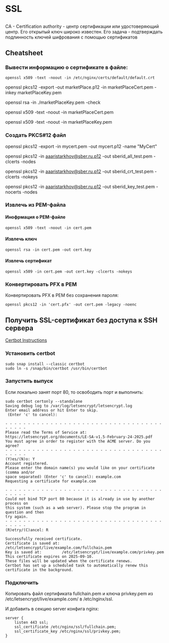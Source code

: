 # SSL

##

CA - Certification authority - центр сертификации или удостоверяющий центр. Его открытый ключ широко известен. Его задача - подтверждать подлинность ключей шифрования с помощью сертификатов

## Cheatsheet

### Вывести информацию о сертификате в файле:

```shell
openssl x509 -text -noout -in /etc/nginx/certs/default/default.crt
```

openssl pkcs12 -export -out marketPlace.p12 -in marketPlaceCert.pem -inkey marketPlaceKey.pem

openssl rsa -in ./marketPlaceKey.pem -check

openssl x509 -text -noout -in  marketPlaceCert.pem

openssl x509 -text -noout -in  marketPlaceKey.pem


### Создать PKCS#12 файл

openssl pkcs12 -export -in mycert.pem -out mycert.p12 -name "MyCert"

openssl pkcs12 -in aaaristarkhov@sber.ru.p12 -out sberid_all_test.pem -clcerts -nodes

openssl pkcs12 -in aaaristarkhov@sber.ru.p12 -out sberid_crt_test.pem -clcerts -nokeys

openssl pkcs12 -in aaaristarkhov@sber.ru.p12 -out sberid_key_test.pem -nocerts -nodes

### Извлечь из PEM-файла

#### Инофрмация о PEM-файле

```
openssl x509 -text -noout -in cert.pem
```

#### Извлечь ключ
```
openssl rsa -in cert.pem -out cert.key
```

#### Извлечь сертификат

```
openssl x509 -in cert.pem -out cert.key -clcerts -nokeys
```

### Конвертировать PFX в PEM

Конвертировать PFX в PEM без сохранения пароля:

```
openssl pkcs12 -in 'cert.pfx' -out cert.pem -legacy -noenc
```

## Получить SSL-сертификат без доступа к SSH сервера

[Certbot Instructions](https://certbot.eff.org/instructions?ws=other&os=snap)

### Установить certbot

```shell
sudo snap install --classic certbot
sudo ln -s /snap/bin/certbot /usr/bin/certbot
```

### Запустить выпуск

Если локально занят порт 80, то освободить порт и выполнить:

```shell
sudo certbot certonly --standalone
Saving debug log to /var/log/letsencrypt/letsencrypt.log
Enter email address or hit Enter to skip.
 (Enter 'c' to cancel):

- - - - - - - - - - - - - - - - - - - - - - - - - - - - - - - - - - - - - - - -
Please read the Terms of Service at:
https://letsencrypt.org/documents/LE-SA-v1.5-February-24-2025.pdf
You must agree in order to register with the ACME server. Do you agree?
- - - - - - - - - - - - - - - - - - - - - - - - - - - - - - - - - - - - - - - -
(Y)es/(N)o: Y
Account registered.
Please enter the domain name(s) you would like on your certificate (comma and/or
space separated) (Enter 'c' to cancel): example.com
Requesting a certificate for example.com

- - - - - - - - - - - - - - - - - - - - - - - - - - - - - - - - - - - - - - - -
Could not bind TCP port 80 because it is already in use by another process on
this system (such as a web server). Please stop the program in question and then
try again.
- - - - - - - - - - - - - - - - - - - - - - - - - - - - - - - - - - - - - - - -
(R)etry/(C)ancel: R

Successfully received certificate.
Certificate is saved at: /etc/letsencrypt/live/example.com/fullchain.pem
Key is saved at:         /etc/letsencrypt/live/example.com/privkey.pem
This certificate expires on 2025-09-10.
These files will be updated when the certificate renews.
Certbot has set up a scheduled task to automatically renew this certificate in the background.
```

### Подключить

Копировать файл сертификата fullchain.pem и ключа privkey.pem
из /etc/letsencrypt/live/example.com/ в /etc/nginx/ssl.

И добавить в секцию server конфига nginx:

```
server {
    listen 443 ssl;
    ssl_certificate /etc/nginx/ssl/fullchain.pem;
    ssl_certificate_key /etc/nginx/ssl/privkey.pem;
}
```
